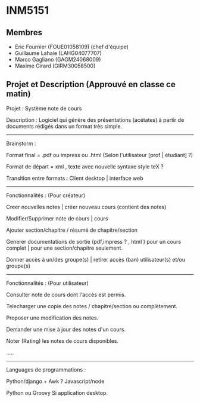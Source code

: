 INM5151
=======

Membres
-------

  * Eric Fournier (FOUE01058109) (chef d'équipe)
  * Guillaume Lahaie (LAHG04077707)
  * Marco Gagliano (GAGM24068009)
  * Maxime Girard (GIRM30058500)

Projet et Description (Approuvé en classe ce matin)
--------------------------------------------------

Projet : Système note de cours

Description : Logiciel qui génère des présentations (acétates) à partir de documents rédigés dans un format très simple.

****************************************

Brainstorm : 

Format final = .pdf ou impress ou .html (Selon l'utilisateur [prof | étudiant] ?)

Format de départ = xml , texte avec nouvelle syntaxe style teX ? 

Transition entre formats : Client desktop | interface web 

****************************************

Fonctionnalités : (Pour créateur)

Creer nouvelles notes | créer nouveau cours (contient des notes)

Modifier/Supprimer note de cours | cours 

Ajouter section/chapitre / résumé de chapitre/section

Generer documentations de sortie (pdf,impress ? , html ) pour un cours complet | pour une section/chapitre seulement.

Donner accès à un/des groupe(s) | retirer accès (ban) utilisateur(s) et/ou groupe(s)

****************************************

Fonctionnalités : (Pour utilisateur)

Consulter note de cours dont l'accès est permis.

Telecharger une copie des notes / chapitre/section ou complètement.

Proposer une modification des notes. 

Demander une mise à jour des notes d'un cours. 

Noter (Rating) les notes de cours disponibles.

.....

****************************************

Languages de programmations : 

Python/django + Awk ? 
Javascript/node 

Python ou Groovy Si application desktop. 

